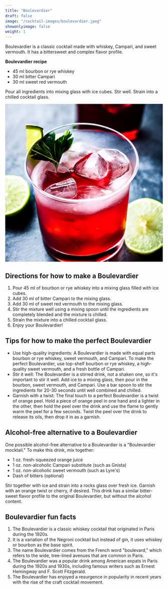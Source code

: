 ```yaml
---
title: "Boulevardier"
draft: false
image: "/cocktail-images/boulevardier.jpeg"
showonlyimage: false
weight: 1
---
```


Boulevardier is a classic cocktail made with whiskey, Campari, and sweet vermouth. It has a bittersweet and complex flavor profile.

<!--more-->

**Boulevardier recipe**

- 45 ml bourbon or rye whiskey
- 30 ml bitter Campari
- 30 ml sweet red vermouth


Pour all ingredients into mixing glass with ice cubes. Stir well. Strain into a chilled cocktail glass.

![](/cocktail-images/boulevardier.jpeg)


## Directions for how to make a Boulevardier

1. Pour 45 ml of bourbon or rye whiskey into a mixing glass filled with ice cubes.
2. Add 30 ml of bitter Campari to the mixing glass.
3. Add 30 ml of sweet red vermouth to the mixing glass.
4. Stir the mixture well using a mixing spoon until the ingredients are completely blended and the mixture is chilled.
5. Strain the mixture into a chilled cocktail glass.
6. Enjoy your Boulevardier!

## Tips for how to make the perfect Boulevardier

- Use high-quality ingredients: A Boulevardier is made with equal parts bourbon or rye whiskey, sweet vermouth, and Campari. To make the perfect Boulevardier, use top-shelf bourbon or rye whiskey, a high-quality sweet vermouth, and a fresh bottle of Campari.
- Stir it well: The Boulevardier is a stirred drink, not a shaken one, so it's important to stir it well. Add ice to a mixing glass, then pour in the bourbon, sweet vermouth, and Campari. Use a bar spoon to stir the ingredients for 20-30 seconds until well combined and chilled.
- Garnish with a twist: The final touch to a perfect Boulevardier is a twist of orange peel. Hold a piece of orange peel in one hand and a lighter in the other, then hold the peel over the drink and use the flame to gently warm the peel for a few seconds. Twist the peel over the drink to release its oils, then drop it in as a garnish.

## Alcohol-free alternative to a Boulevardier

One possible alcohol-free alternative to a Boulevardier is a "Boulevardier mocktail." To make this drink, mix together:

- 1 oz. fresh-squeezed orange juice
- 1 oz. non-alcoholic Campari substitute (such as Gnista)
- 1 oz. non-alcoholic sweet vermouth (such as Lyre's)
- Dash of bitters (optional)

Stir together with ice and strain into a rocks glass over fresh ice. Garnish with an orange twist or cherry, if desired. This drink has a similar bitter-sweet flavor profile to the original Boulevardier, but without the alcohol content.

## Boulevardier fun facts

1. The Boulevardier is a classic whiskey cocktail that originated in Paris during the 1920s.
2. It is a variation of the Negroni cocktail but instead of gin, it uses whiskey or bourbon as the base spirit.
3. The name Boulevardier comes from the French word "boulevard," which refers to the wide, tree-lined avenues that are common in Paris.
4. The Boulevardier was a popular drink among American expats in Paris during the 1920s and 1930s, including famous writers such as Ernest Hemingway and F. Scott Fitzgerald.
5. The Boulevardier has enjoyed a resurgence in popularity in recent years with the rise of the craft cocktail movement.
